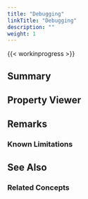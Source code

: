 ```yaml
---
title: "Debugging"
linkTitle: "Debugging"
description: ""
weight: 1
---
```


{{< workinprogress >}}

## Summary

## Property Viewer

## Remarks

### Known Limitations

## See Also

### Related Concepts
